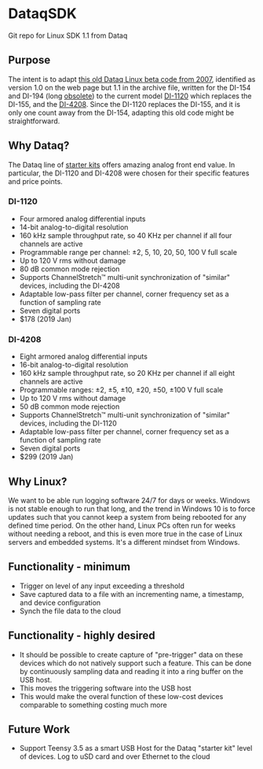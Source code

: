 # DataqSDK
Git repo for Linux SDK 1.1 from Dataq

## Purpose
The intent is to adapt [this old Dataq Linux beta code from 2007](http://support.dataq.com/viewforum.php?f=32), identified as version 1.0 on the web page but 1.1 in the archive file, written for the DI-154 and DI-194 (long [obsolete](https://www.dataq.com/resources/obsolete/products/)) to the current model [DI-1120](https://www.dataq.com/products/di-1120/) which replaces the DI-155, and the [DI-4208](https://www.dataq.com/products/di-4208/). Since the DI-1120 replaces the DI-155, and it is only one count away from the DI-154, adapting this old code might be straightforward.

## Why Dataq?
The Dataq line of [starter kits](https://www.dataq.com/data-acquisition/starter-kits/) offers amazing analog front end value. In particular, the DI-1120 and DI-4208 were chosen for their specific features and price points.

### DI-1120
+ Four armored analog differential inputs
+ 14-bit analog-to-digital resolution
+ 160 kHz sample throughput rate, so 40 KHz per channel if all four channels are active
+ Programmable range per channel: ±2, 5, 10, 20, 50, 100 V full scale
+ Up to 120 V rms without damage
+ 80 dB common mode rejection
+ Supports ChannelStretch™ multi-unit synchronization of "similar" devices, including the DI-4208
+ Adaptable low-pass filter per channel, corner frequency set as a function of sampling rate
+ Seven digital ports
+ $178 (2019 Jan)

### DI-4208
+ Eight armored analog differential inputs
+ 16-bit analog-to-digital resolution
+ 160 kHz sample throughput rate, so 20 KHz per channel if all eight channels are active
+ Programmable ranges: ±2, ±5, ±10, ±20, ±50, ±100 V full scale
+ Up to 120 V rms without damage
+ 50 dB common mode rejection
+ Supports ChannelStretch™ multi-unit synchronization of "similar" devices, including the DI-1120
+ Adaptable low-pass filter per channel, corner frequency set as a function of sampling rate
+ Seven digital ports
+ $299 (2019 Jan)

## Why Linux?
We want to be able run logging software 24/7 for days or weeks. Windows is not stable enough to run that long, and the trend in Windows 10 is to force updates such that you cannot keep a system from being rebooted for any defined time period. On the other hand, Linux PCs often run for weeks without needing a reboot, and this is even more true in the case of Linux servers and embedded systems. It's a different mindset from Windows. 

## Functionality - minimum
+ Trigger on level of any input exceeding a threshold
+ Save captured data to a file with an incrementing name, a timestamp, and device configuration
+ Synch the file data to the cloud

## Functionality - highly desired
+ It should be possible to create capture of "pre-trigger" data on these devices which do not natively support such a feature. This can be done by continuously sampling data and reading it into a ring buffer on the USB host.
+ This moves the triggering software into the USB host
+ This would make the overal function of these low-cost devices comparable to something costing much more

## Future Work
+ Support Teensy 3.5 as a smart USB Host for the Dataq "starter kit" level of devices. Log to uSD card and over Ethernet to the cloud
